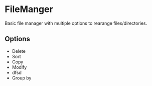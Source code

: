 # FileManger

Basic file manager with multiple options to rearange files/directories.

## Options

* Delete
* Sort
* Copy
* Modify
*   dfsd
* Group by
